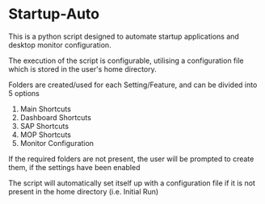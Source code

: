 # Startup-Auto

This is a python script designed to automate startup applications and desktop monitor configuration.

The execution of the script is configurable, utilising a configuration file which is stored in the user's home directory.

Folders are created/used for each Setting/Feature, and can be divided into 5 options
1. Main Shortcuts
2. Dashboard Shortcuts
3. SAP Shortcuts
4. MOP Shortcuts
5. Monitor Configuration

If the required folders are not present, the user will be prompted to create them, if the settings have been enabled

The script will automatically set itself up with a configuration file if it is not present in the home directory (i.e. Initial Run)

